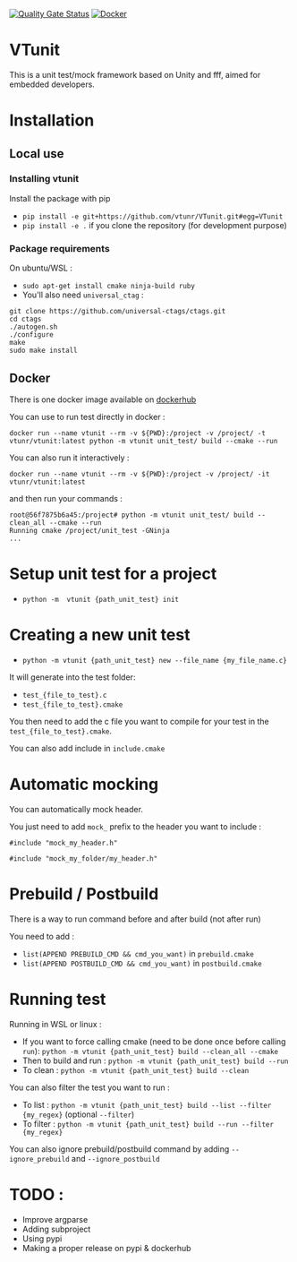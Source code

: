[![Quality Gate Status](https://sonarcloud.io/api/project_badges/measure?project=vtunr_VTunit&metric=alert_status)](https://sonarcloud.io/dashboard?id=vtunr_VTunit)
[![Docker](https://img.shields.io/docker/v/vtunr/vtunit?logo=docker)](https://hub.docker.com/repository/docker/vtunr/vtunit)

# VTunit

This is a unit test/mock framework based on Unity and fff, aimed for embedded developers.

# Installation 

## Local use

### Installing vtunit

Install the package with pip

* `pip install -e git+https://github.com/vtunr/VTunit.git#egg=VTunit`
* `pip install -e .` if you clone the repository (for development purpose)

### Package requirements 

On ubuntu/WSL :

* `sudo apt-get install cmake ninja-build ruby`
* You'll also need `universal_ctag` :
```
git clone https://github.com/universal-ctags/ctags.git
cd ctags
./autogen.sh 
./configure
make
sudo make install
``` 

## Docker

There is one docker image available on [dockerhub](https://hub.docker.com/repository/docker/vtunr/vtunit/general)

You can use to run test directly in docker : 

```
docker run --name vtunit --rm -v ${PWD}:/project -v /project/ -t vtunr/vtunit:latest python -m vtunit unit_test/ build --cmake --run
```

You can also run it interactively :
```
docker run --name vtunit --rm -v ${PWD}:/project -v /project/ -it vtunr/vtunit:latest
```

and then run your commands : 
```
root@56f7875b6a45:/project# python -m vtunit unit_test/ build --clean_all --cmake --run
Running cmake /project/unit_test -GNinja
...
```

# Setup unit test for a project

* `python -m  vtunit {path_unit_test} init`

# Creating a new unit test

* `python -m vtunit {path_unit_test} new --file_name {my_file_name.c}`

It will generate into the test folder:
* `test_{file_to_test}.c`
* `test_{file_to_test}.cmake`

You then need to add the c file you want to compile for your test in the `test_{file_to_test}.cmake`.

You can also add include in `include.cmake`

# Automatic mocking

You can automatically mock header.

You just need to add `mock_` prefix to the header you want to include :

`#include "mock_my_header.h"`

`#include "mock_my_folder/my_header.h"`

# Prebuild / Postbuild

There is a way to run command before and after build (not after run)

You need to add :

* `list(APPEND PREBUILD_CMD && cmd_you_want)` in `prebuild.cmake`
* `list(APPEND POSTBUILD_CMD && cmd_you_want)` in `postbuild.cmake`

# Running test

Running in WSL or linux : 

* If you want to force calling cmake (need to be done once before calling `run`): `python -m vtunit {path_unit_test} build --clean_all --cmake`
* Then to build and run : `python -m vtunit {path_unit_test} build --run`
* To clean : `python -m vtunit {path_unit_test} build --clean`

You can also filter the test you want to run :

* To list : `python -m vtunit {path_unit_test} build --list --filter {my_regex}` (optional `--filter`)
* To filter : `python -m vtunit {path_unit_test} build --run --filter {my_regex}`

You can also ignore prebuild/postbuild command by adding `--ignore_prebuild` and `--ignore_postbuild`


# TODO :

* Improve argparse
* Adding subproject
* Using pypi
* Making a proper release on pypi & dockerhub



